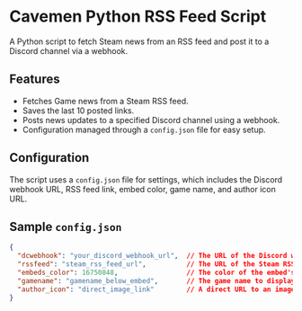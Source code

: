 # Cavemen Python RSS Feed Script

A Python script to fetch Steam news from an RSS feed and post it to a Discord channel via a webhook.

## Features

- Fetches Game news from a Steam RSS feed.
- Saves the last 10 posted links.
- Posts news updates to a specified Discord channel using a webhook.
- Configuration managed through a `config.json` file for easy setup.

## Configuration

The script uses a `config.json` file for settings, which includes the Discord webhook URL, RSS feed link, embed color, game name, and author icon URL.

## Sample `config.json`

```json
{
  "dcwebhook": "your_discord_webhook_url",  // The URL of the Discord webhook
  "rssfeed": "steam_rss_feed_url",          // The URL of the Steam RSS feed
  "embeds_color": 16750848,                 // The color of the embed's sideline in decimal value (use SpyColor.com for conversion)
  "gamename": "gamename_below_embed",       // The game name to display at the end of the embed along with the post date
  "author_icon": "direct_image_link"        // A direct URL to an image (ending in .jpg, .jpeg, or .png) to show as an author icon
}
